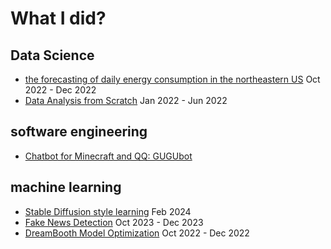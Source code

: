 # What I did?

## Data Science 
- [the forecasting of daily energy consumption in the northeastern US](https://github.com/sebaschen/energy-demand-prediction-northeast-US) Oct 2022 - Dec 2022
- [Data Analysis from Scratch](https://github.com/jiawenzhang0823/New_170_Project) Jan 2022 - Jun 2022

## software engineering
- [Chatbot for Minecraft and QQ: GUGUbot](https://github.com/LoosePrince/PF-GUGUBot)

## machine learning
- [Stable Diffusion style learning](https://github.com/kevin00hu/quick-view/blob/master/SD_style_learning.md) Feb 2024
- [Fake News Detection](https://github.com/kevin00hu/CIS-5300-final-project) Oct 2023 - Dec 2023
- [DreamBooth Model Optimization](https://github.com/kevin00hu/quick-view/blob/master/ESE546_report.pdf) Oct 2022 - Dec 2022